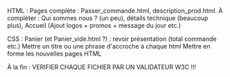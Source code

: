 HTML : 
  Pages complète : Passer_commande.html, description_prod.html.
  À compléter : Qui sommes nous ? (un peu), détails technique (beaucoup plus), Accueil (Ajout logos + promos + message du jour etc.)
  
  
CSS : 
    Panier (et Panier_vide.html ?) : revoir présentation (total commande etc.)
    Mettre un titre ou une phrase d'accroche à chaque html
    Mettre en forme les nouvelles pages HTML
    
 
 À la fin :
 VERIFIER CHAQUE FICHIER PAR UN VALIDATEUR W3C !!!
    
